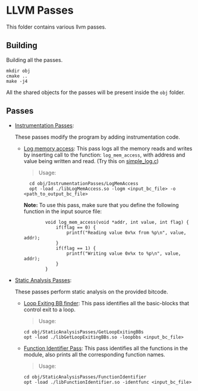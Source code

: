 # LLVM Passes
This folder contains various llvm passes.
## Building
Building all the passes.

    mkdir obj
    cmake ..
    make -j4

All the shared objects for the passes will be present inside the `obj` folder.

## Passes
* [Instrumentation Passes](https://github.com/Machiry/understanding-clang-llvm/tree/master/llvm_passes/InstrumentationPasses):

    These passes modify the program by adding instrumentation code.
    * [Log memory access](https://github.com/Machiry/understanding-clang-llvm/tree/master/llvm_passes/InstrumentationPasses/LogMemAccess): This pass logs all the memory reads and writes by inserting call to the function: `log_mem_access`,
    with address and value being written and read. (Try this on [simple_log.c](https://github.com/Machiry/understanding-clang-llvm/blob/master/examples/simple_log.c))
      
        > Usage:

            cd obj/InstrumentationPasses/LogMemAccess
            opt -load ./libLogMemAccess.so -logm <input_bc_file> -o <path_to_output_bc_file>
            
        **Note:**
        To use this pass, make sure that you define the following function in the input source file:
        ```
                void log_mem_access(void *addr, int value, int flag) {
                    if(flag == 0) {
                        printf("Reading value 0x%x from %p\n", value, addr);
                    }
                    if(flag == 1) {
                        printf("Writing value 0x%x to %p\n", value, addr);
                    }
                }
* [Static Analysis Passes](https://github.com/Machiry/understanding-clang-llvm/tree/master/llvm_passes/StaticAnalysisPasses):

    These passes perform static analysis on the provided bitcode.
    * [Loop Exiting BB finder](https://github.com/Machiry/understanding-clang-llvm/tree/master/llvm_passes/StaticAnalysisPasses/GetLoopExitingBBs): This pass identifies all the basic-blocks that control exit to a loop.
        > Usage:
        ```
        cd obj/StaticAnalysisPasses/GetLoopExitingBBs
        opt -load ./libGetLoopExitingBBs.so -loopbbs <input_bc_file>
        ```
    
    * [Function Identifier Pass](https://github.com/Machiry/understanding-clang-llvm/tree/master/llvm_passes/StaticAnalysisPasses/FunctionIdentifier): This pass identifies all the functions in the module, also prints all the corresponding function names.
        > Usage:
        ```
        cd obj/StaticAnalysisPasses/FunctionIdentifier
        opt -load ./libFunctionIdentifier.so -identfunc <input_bc_file>
        ```

